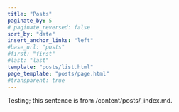 ```yaml
---
title: "Posts"
paginate_by: 5
# paginate_reversed: false
sort_by: "date"
insert_anchor_links: "left"
#base_url: "posts"
#first: "first"
#last: "last"
template: "posts/list.html"
page_template: "posts/page.html"
#transparent: true
---
```


Testing; this sentence is from /content/posts/_index.md.